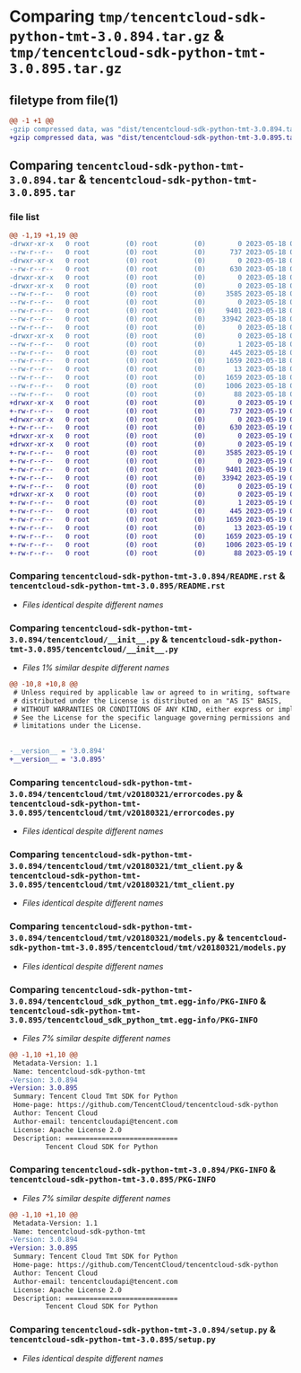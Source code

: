 # Comparing `tmp/tencentcloud-sdk-python-tmt-3.0.894.tar.gz` & `tmp/tencentcloud-sdk-python-tmt-3.0.895.tar.gz`

## filetype from file(1)

```diff
@@ -1 +1 @@
-gzip compressed data, was "dist/tencentcloud-sdk-python-tmt-3.0.894.tar", last modified: Thu May 18 00:40:19 2023, max compression
+gzip compressed data, was "dist/tencentcloud-sdk-python-tmt-3.0.895.tar", last modified: Fri May 19 03:03:45 2023, max compression
```

## Comparing `tencentcloud-sdk-python-tmt-3.0.894.tar` & `tencentcloud-sdk-python-tmt-3.0.895.tar`

### file list

```diff
@@ -1,19 +1,19 @@
-drwxr-xr-x   0 root         (0) root         (0)        0 2023-05-18 00:40:19.000000 tencentcloud-sdk-python-tmt-3.0.894/
--rw-r--r--   0 root         (0) root         (0)      737 2023-05-18 00:40:19.000000 tencentcloud-sdk-python-tmt-3.0.894/README.rst
-drwxr-xr-x   0 root         (0) root         (0)        0 2023-05-18 00:40:19.000000 tencentcloud-sdk-python-tmt-3.0.894/tencentcloud/
--rw-r--r--   0 root         (0) root         (0)      630 2023-05-18 00:40:19.000000 tencentcloud-sdk-python-tmt-3.0.894/tencentcloud/__init__.py
-drwxr-xr-x   0 root         (0) root         (0)        0 2023-05-18 00:40:19.000000 tencentcloud-sdk-python-tmt-3.0.894/tencentcloud/tmt/
-drwxr-xr-x   0 root         (0) root         (0)        0 2023-05-18 00:40:19.000000 tencentcloud-sdk-python-tmt-3.0.894/tencentcloud/tmt/v20180321/
--rw-r--r--   0 root         (0) root         (0)     3585 2023-05-18 00:40:19.000000 tencentcloud-sdk-python-tmt-3.0.894/tencentcloud/tmt/v20180321/errorcodes.py
--rw-r--r--   0 root         (0) root         (0)        0 2023-05-18 00:40:19.000000 tencentcloud-sdk-python-tmt-3.0.894/tencentcloud/tmt/v20180321/__init__.py
--rw-r--r--   0 root         (0) root         (0)     9401 2023-05-18 00:40:19.000000 tencentcloud-sdk-python-tmt-3.0.894/tencentcloud/tmt/v20180321/tmt_client.py
--rw-r--r--   0 root         (0) root         (0)    33942 2023-05-18 00:40:19.000000 tencentcloud-sdk-python-tmt-3.0.894/tencentcloud/tmt/v20180321/models.py
--rw-r--r--   0 root         (0) root         (0)        0 2023-05-18 00:40:19.000000 tencentcloud-sdk-python-tmt-3.0.894/tencentcloud/tmt/__init__.py
-drwxr-xr-x   0 root         (0) root         (0)        0 2023-05-18 00:40:19.000000 tencentcloud-sdk-python-tmt-3.0.894/tencentcloud_sdk_python_tmt.egg-info/
--rw-r--r--   0 root         (0) root         (0)        1 2023-05-18 00:40:19.000000 tencentcloud-sdk-python-tmt-3.0.894/tencentcloud_sdk_python_tmt.egg-info/dependency_links.txt
--rw-r--r--   0 root         (0) root         (0)      445 2023-05-18 00:40:19.000000 tencentcloud-sdk-python-tmt-3.0.894/tencentcloud_sdk_python_tmt.egg-info/SOURCES.txt
--rw-r--r--   0 root         (0) root         (0)     1659 2023-05-18 00:40:19.000000 tencentcloud-sdk-python-tmt-3.0.894/tencentcloud_sdk_python_tmt.egg-info/PKG-INFO
--rw-r--r--   0 root         (0) root         (0)       13 2023-05-18 00:40:19.000000 tencentcloud-sdk-python-tmt-3.0.894/tencentcloud_sdk_python_tmt.egg-info/top_level.txt
--rw-r--r--   0 root         (0) root         (0)     1659 2023-05-18 00:40:19.000000 tencentcloud-sdk-python-tmt-3.0.894/PKG-INFO
--rw-r--r--   0 root         (0) root         (0)     1006 2023-05-18 00:40:19.000000 tencentcloud-sdk-python-tmt-3.0.894/setup.py
--rw-r--r--   0 root         (0) root         (0)       88 2023-05-18 00:40:19.000000 tencentcloud-sdk-python-tmt-3.0.894/setup.cfg
+drwxr-xr-x   0 root         (0) root         (0)        0 2023-05-19 03:03:45.000000 tencentcloud-sdk-python-tmt-3.0.895/
+-rw-r--r--   0 root         (0) root         (0)      737 2023-05-19 03:03:45.000000 tencentcloud-sdk-python-tmt-3.0.895/README.rst
+drwxr-xr-x   0 root         (0) root         (0)        0 2023-05-19 03:03:45.000000 tencentcloud-sdk-python-tmt-3.0.895/tencentcloud/
+-rw-r--r--   0 root         (0) root         (0)      630 2023-05-19 03:03:45.000000 tencentcloud-sdk-python-tmt-3.0.895/tencentcloud/__init__.py
+drwxr-xr-x   0 root         (0) root         (0)        0 2023-05-19 03:03:45.000000 tencentcloud-sdk-python-tmt-3.0.895/tencentcloud/tmt/
+drwxr-xr-x   0 root         (0) root         (0)        0 2023-05-19 03:03:45.000000 tencentcloud-sdk-python-tmt-3.0.895/tencentcloud/tmt/v20180321/
+-rw-r--r--   0 root         (0) root         (0)     3585 2023-05-19 03:03:45.000000 tencentcloud-sdk-python-tmt-3.0.895/tencentcloud/tmt/v20180321/errorcodes.py
+-rw-r--r--   0 root         (0) root         (0)        0 2023-05-19 03:03:45.000000 tencentcloud-sdk-python-tmt-3.0.895/tencentcloud/tmt/v20180321/__init__.py
+-rw-r--r--   0 root         (0) root         (0)     9401 2023-05-19 03:03:45.000000 tencentcloud-sdk-python-tmt-3.0.895/tencentcloud/tmt/v20180321/tmt_client.py
+-rw-r--r--   0 root         (0) root         (0)    33942 2023-05-19 03:03:45.000000 tencentcloud-sdk-python-tmt-3.0.895/tencentcloud/tmt/v20180321/models.py
+-rw-r--r--   0 root         (0) root         (0)        0 2023-05-19 03:03:45.000000 tencentcloud-sdk-python-tmt-3.0.895/tencentcloud/tmt/__init__.py
+drwxr-xr-x   0 root         (0) root         (0)        0 2023-05-19 03:03:45.000000 tencentcloud-sdk-python-tmt-3.0.895/tencentcloud_sdk_python_tmt.egg-info/
+-rw-r--r--   0 root         (0) root         (0)        1 2023-05-19 03:03:45.000000 tencentcloud-sdk-python-tmt-3.0.895/tencentcloud_sdk_python_tmt.egg-info/dependency_links.txt
+-rw-r--r--   0 root         (0) root         (0)      445 2023-05-19 03:03:45.000000 tencentcloud-sdk-python-tmt-3.0.895/tencentcloud_sdk_python_tmt.egg-info/SOURCES.txt
+-rw-r--r--   0 root         (0) root         (0)     1659 2023-05-19 03:03:45.000000 tencentcloud-sdk-python-tmt-3.0.895/tencentcloud_sdk_python_tmt.egg-info/PKG-INFO
+-rw-r--r--   0 root         (0) root         (0)       13 2023-05-19 03:03:45.000000 tencentcloud-sdk-python-tmt-3.0.895/tencentcloud_sdk_python_tmt.egg-info/top_level.txt
+-rw-r--r--   0 root         (0) root         (0)     1659 2023-05-19 03:03:45.000000 tencentcloud-sdk-python-tmt-3.0.895/PKG-INFO
+-rw-r--r--   0 root         (0) root         (0)     1006 2023-05-19 03:03:45.000000 tencentcloud-sdk-python-tmt-3.0.895/setup.py
+-rw-r--r--   0 root         (0) root         (0)       88 2023-05-19 03:03:45.000000 tencentcloud-sdk-python-tmt-3.0.895/setup.cfg
```

### Comparing `tencentcloud-sdk-python-tmt-3.0.894/README.rst` & `tencentcloud-sdk-python-tmt-3.0.895/README.rst`

 * *Files identical despite different names*

### Comparing `tencentcloud-sdk-python-tmt-3.0.894/tencentcloud/__init__.py` & `tencentcloud-sdk-python-tmt-3.0.895/tencentcloud/__init__.py`

 * *Files 1% similar despite different names*

```diff
@@ -10,8 +10,8 @@
 # Unless required by applicable law or agreed to in writing, software
 # distributed under the License is distributed on an "AS IS" BASIS,
 # WITHOUT WARRANTIES OR CONDITIONS OF ANY KIND, either express or implied.
 # See the License for the specific language governing permissions and
 # limitations under the License.
 
 
-__version__ = '3.0.894'
+__version__ = '3.0.895'
```

### Comparing `tencentcloud-sdk-python-tmt-3.0.894/tencentcloud/tmt/v20180321/errorcodes.py` & `tencentcloud-sdk-python-tmt-3.0.895/tencentcloud/tmt/v20180321/errorcodes.py`

 * *Files identical despite different names*

### Comparing `tencentcloud-sdk-python-tmt-3.0.894/tencentcloud/tmt/v20180321/tmt_client.py` & `tencentcloud-sdk-python-tmt-3.0.895/tencentcloud/tmt/v20180321/tmt_client.py`

 * *Files identical despite different names*

### Comparing `tencentcloud-sdk-python-tmt-3.0.894/tencentcloud/tmt/v20180321/models.py` & `tencentcloud-sdk-python-tmt-3.0.895/tencentcloud/tmt/v20180321/models.py`

 * *Files identical despite different names*

### Comparing `tencentcloud-sdk-python-tmt-3.0.894/tencentcloud_sdk_python_tmt.egg-info/PKG-INFO` & `tencentcloud-sdk-python-tmt-3.0.895/tencentcloud_sdk_python_tmt.egg-info/PKG-INFO`

 * *Files 7% similar despite different names*

```diff
@@ -1,10 +1,10 @@
 Metadata-Version: 1.1
 Name: tencentcloud-sdk-python-tmt
-Version: 3.0.894
+Version: 3.0.895
 Summary: Tencent Cloud Tmt SDK for Python
 Home-page: https://github.com/TencentCloud/tencentcloud-sdk-python
 Author: Tencent Cloud
 Author-email: tencentcloudapi@tencent.com
 License: Apache License 2.0
 Description: ============================
         Tencent Cloud SDK for Python
```

### Comparing `tencentcloud-sdk-python-tmt-3.0.894/PKG-INFO` & `tencentcloud-sdk-python-tmt-3.0.895/PKG-INFO`

 * *Files 7% similar despite different names*

```diff
@@ -1,10 +1,10 @@
 Metadata-Version: 1.1
 Name: tencentcloud-sdk-python-tmt
-Version: 3.0.894
+Version: 3.0.895
 Summary: Tencent Cloud Tmt SDK for Python
 Home-page: https://github.com/TencentCloud/tencentcloud-sdk-python
 Author: Tencent Cloud
 Author-email: tencentcloudapi@tencent.com
 License: Apache License 2.0
 Description: ============================
         Tencent Cloud SDK for Python
```

### Comparing `tencentcloud-sdk-python-tmt-3.0.894/setup.py` & `tencentcloud-sdk-python-tmt-3.0.895/setup.py`

 * *Files identical despite different names*

